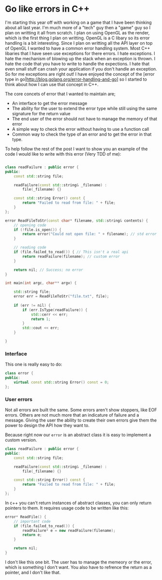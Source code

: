 # Go like errors in C++

I'm starting this year off with working on a game that I have been thinking about all last year. I'm much more of a "tech" guy then a "game" guy so I plan on writting it all from scratch. I plan on using OpenGL as the render, which is the first thing I plan on writting. OpenGL is a C libary so its error handling is a bit interesting. Since I plan on writting all the API layer on top of OpenGL I wanted to have a common error handling system. Most C++ libaries that I have seen use exceptions for there errors. I hate exceptions. I hate the mechanism of blowing up the stack when an exception is thrown. I hate the code that you have to write to handle the expections. I hate that even small stuff can crash your application if you don't handle an exception. So for me exceptions are right out! I have enjoyed the concept of the [error type in go|http://blog.golang.org/error-handling-and-go] so I started to think about how I can use that concept in C++. 

The core concets of error that I wanted to maintain are; 
* An interface to get the error message
* The ability for the user to extend the error type while still using the same signature for the return value
* The end user of the error should not have to manage the memory of that error
* A simple way to check the error without having to use a function call
* Common way to check the type of an error and to get the error in that type.

To help follow the rest of the post I want to show you an example of the code I would like to write with this error (Very TDD of me):
```c++

class readFailure : public error {
public:
	const std::string file;

	readFailure(const std::string& _filename) :
		file(_filename) {}

	const std::string Error() const {
		return "Failed to read from file: " + file;
	}
};

error ReadFileToStr(const char* filename, std::string& contents) {
	// opening code
	if (!file.is_open()) {
		return error("Could not open file: " + filename); // std error
	}

	// reading code
	if (file.failed_to_read()) { // This isn't a real api
		return readFailure(filename); // custom error
	}

	return nil; // Success; no error
}

int main(int argc, char** argv) {

	std::string file;
	error err = ReadFileToStr("file.txt", file);
	
	if (err != nil) {
		if (err.IsType(readFailure)) {
			std::cerr << err;
			return 1;
		}
		std::cout << err;
	}

}
```

### Interface
This one is really easy to do:
```c++
class error {
public:
	virtual const std::string Error() const = 0;
};
```

### User errors
Not all errors are built the same. Some errors aren't show stoppers, like EOF errors. Others are not much more that an indicature of failure and a message. Giving the user the ability to create their own errors give them the power to design the API how they want to.

Because right now our `error` is an abstract class it is easy to implement a custom version.
```c++
class readFailure : public error {
public:
	const std::string file;

	readFailure(const std::string& _filename) :
		file(_filename) {}

	const std::string Error() const {
		return "Failed to read from file: " + file;
	}
};
```
In c++ you can't return instances of abstract classes, you can only return pointers to them. It requires usage code to be written like this:
```c++
error* ReadFile() {
	// important code
	if (file.failed_to_read()) {
		readFailure* e = new readFailure(filename);
		return e;
	}

	return nil;
}
```
I don't like this one bit. The user has to manage the memeory or the error, which is something I don't want. You also have to refrence the return as a pointer, and I don't like that.




